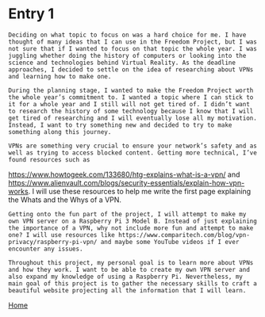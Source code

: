 # Entry 1

	Deciding on what topic to focus on was a hard choice for me. I have thought of many ideas that I can use in the Freedom Project, but I was not sure that if I wanted to focus on that topic the whole year. I was juggling whether doing the history of computers or looking into the science and technologies behind Virtual Reality. As the deadline approaches, I decided to settle on the idea of researching about VPNs and learning how to make one. 

	During the planning stage, I wanted to make the Freedom Project worth the whole year’s commitment to. I wanted a topic where I can stick to it for a whole year and I still will not get tired of. I didn’t want to research the history of some technology because I know that I will get tired of researching and I will eventually lose all my motivation. Instead, I want to try something new and decided to try to make something along this journey. 

	VPNs are something very crucial to ensure your network’s safety and as well as trying to access blocked content. Getting more technical, I’ve found resources such as
https://www.howtogeek.com/133680/htg-explains-what-is-a-vpn/ and https://www.alienvault.com/blogs/security-essentials/explain-how-vpn-works. I will use these resources to help me write the first page explaining the Whats and the Whys of a VPN. 

	Getting onto the fun part of the project, I will attempt to make my own VPN server on a Raspberry Pi 3 Model B. Instead of just explaining the importance of a VPN, why not include more fun and attempt to make one? I will use resources like https://www.comparitech.com/blog/vpn-privacy/raspberry-pi-vpn/ and maybe some YouTube videos if I ever encounter any issues. 

	Throughout this project, my personal goal is to learn more about VPNs and how they work. I want to be able to create my own VPN server and also expand my knowledge of using a Raspberry Pi. Nevertheless, my main goal of this project is to gather the necessary skills to craft a beautiful website projecting all the information that I will learn.

[Home](../README.md)

